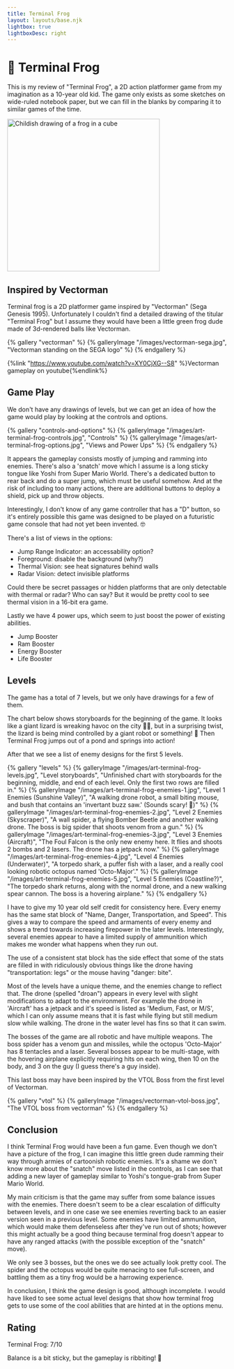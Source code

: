 ```yaml
---
title: Terminal Frog
layout: layouts/base.njk
lightbox: true
lightboxDesc: right
---
```


# 🐸 Terminal Frog

This is my review of "Terminal Frog", a 2D action platformer game from my imagination as a 10-year old kid. The game only exists as some sketches on wide-ruled notebook paper, but we can fill in the blanks by comparing it to similar games of the time.

<img src="/images/art-terminal-frog-cube.jpg" alt="Childish drawing of a frog in a cube" width=350px/>

## Inspired by Vectorman

Terminal frog is a 2D platformer game inspired by "Vectorman" (Sega Genesis 1995). Unfortunately I couldn't find a detailed drawing of the titular "Terminal Frog" but I assume they would have been a little green frog dude made of 3d-rendered balls like Vectorman.

{% gallery "vectorman" %}
{% galleryImage "/images/vectorman-sega.jpg", "Vectorman standing on the SEGA logo" %}
{% endgallery %}

{%link "https://www.youtube.com/watch?v=XY0CjXG--S8" %}Vectorman gameplay on youtube{%endlink%}

## Game Play

We don't have any drawings of levels, but we can get an idea of how the game would play by looking at the controls and options.

{% gallery "controls-and-options" %}
{% galleryImage "/images/art-terminal-frog-controls.jpg", "Controls" %}
{% galleryImage "/images/art-terminal-frog-options.jpg", "Views and Power Ups" %}
{% endgallery %}

It appears the gameplay consists mostly of jumping and ramming into enemies. There's also a 'snatch' move which I assume is a long sticky tongue like Yoshi from Super Mario World. There's a dedicated button to rear back and do a super jump, which must be useful somehow. And at the risk of including too many actions, there are additional buttons to deploy a shield, pick up and throw objects.

Interestingly, I don't know of any game controller that has a "D" button, so it's entirely possible this game was designed to be played on a futuristic game console that had not yet been invented. 🤓

There's a list of views in the options:
- Jump Range Indicator: an accessability option?
- Foreground: disable the background (why?)
- Thermal Vision: see heat signatures behind walls
- Radar Vision: detect invisible platforms

Could there be secret passages or hidden platforms that are only detectable with thermal or radar? Who can say? But it would be pretty cool to see thermal vision in a 16-bit era game.

Lastly we have 4 power ups, which seem to just boost the power of existing abilities.
- Jump Booster
- Ram Booster
- Energy Booster
- Life Booster

## Levels

The game has a total of 7 levels, but we only have drawings for a few of them.

The chart below shows storyboards for the beginning of the game. It looks like a giant lizard is wreaking havoc on the city 🏫🦖, but in a surprising twist, the lizard is being mind controlled by a giant robot or something! 🤖 Then Terminal Frog jumps out of a pond and springs into action!

After that we see a list of enemy designs for the first 5 levels.

{% gallery "levels" %}
{% galleryImage "/images/art-terminal-frog-levels.jpg", "Level storyboards", "Unfinished chart with storyboards for the beginning, middle, and end of each level. Only the first two rows are filled in." %}
{% galleryImage "/images/art-terminal-frog-enemies-1.jpg", "Level 1 Enemies (Sunshine Valley)", "A walking drone robot, a small biting mouse, and bush that contains an 'invertant buzz saw.' (Sounds scary! 😬)" %}
{% galleryImage "/images/art-terminal-frog-enemies-2.jpg", "Level 2 Enemies (Skyscraper)", "A wall spider, a flying Bomber Beetle and another walking drone. The boss is big spider that shoots venom from a gun." %}
{% galleryImage "/images/art-terminal-frog-enemies-3.jpg", "Level 3 Enemies (Aircraft)", "The Foul Falcon is the only new enemy here. It flies and shoots 2 bombs and 2 lasers. The drone has a jetpack now." %}
{% galleryImage "/images/art-terminal-frog-enemies-4.jpg", "Level 4 Enemies (Underwater)", "A torpedo shark, a puffer fish with a laser, and a really cool looking robotic octopus named 'Octo-Major'." %}
{% galleryImage "/images/art-terminal-frog-enemies-5.jpg", "Level 5 Enemies (Coastline?)", "The torpedo shark returns, along with the normal drone, and a new walking spear cannon. The boss is a hovering airplane." %}
{% endgallery %}

I have to give my 10 year old self credit for consistency here. Every enemy has the same stat block of "Name, Danger, Transportation, and Speed". This gives a way to compare the speed and armaments of every enemy and shows a trend towards increasing firepower in the later levels. Interestingly, several enemies appear to have a limited supply of ammunition which makes me wonder what happens when they run out. 

The use of a consistent stat block has the side effect that some of the stats are filled in with ridiculously obvious things like the drone having "transportation: legs" or the mouse having "danger: bite".

Most of the levels have a unique theme, and the enemies change to reflect that. The drone (spelled "droan") appears in every level with slight modifications to adapt to the environment. For example the drone in 'Aircraft' has a jetpack and it's speed is listed as 'Medium, Fast, or M/S', which I can only assume means that it is fast while flying but still medium slow while walking. The drone in the water level has fins so that it can swim.

The bosses of the game are all robotic and have multiple weapons. The boss spider has a venom gun and missiles, while the octopus 'Octo-Major' has 8 tentacles and a laser. Several bosses appear to be multi-stage, with the hovering airplane explicitly requiring hits on each wing, then 10 on the body, and 3 on the guy (I guess there's a guy inside).

This last boss may have been inspired by the VTOL Boss from the first level of Vectorman.

{% gallery "vtol" %}
{% galleryImage "/images/vectorman-vtol-boss.jpg", "The VTOL boss from vectorman" %}
{% endgallery %}

## Conclusion

I think Terminal Frog would have been a fun game. Even though we don't have a picture of the frog, I can imagine this little green dude ramming their way through armies of cartoonish robotic enemies. It's a shame we don't know more about the "snatch" move listed in the controls, as I can see that adding a new layer of gameplay similar to Yoshi's tongue-grab from Super Mario World.

My main criticism is that the game may suffer from some balance issues with the enemies. There doesn't seem to be a clear escalation of difficulty between levels, and in one case we see enemies reverting back to an easier version seen in a previous level. Some enemies have limited ammunition, which would make them defenseless after they've run out of shots; however this might actually be a good thing because terminal frog doesn't appear to have any ranged attacks (with the possible exception of the "snatch" move).

We only see 3 bosses, but the ones we do see actually look pretty cool. The spider and the octopus would be quite menacing to see full-screen, and battling them as a tiny frog would be a harrowing experience.

In conclusion, I think the game design is good, although incomplete. I would have liked to see some actual level designs that show how terminal frog gets to use some of the cool abilities that are hinted at in the options menu.

## Rating

Terminal Frog: 7/10

Balance is a bit sticky, but the gameplay is ribbiting! 🐸


